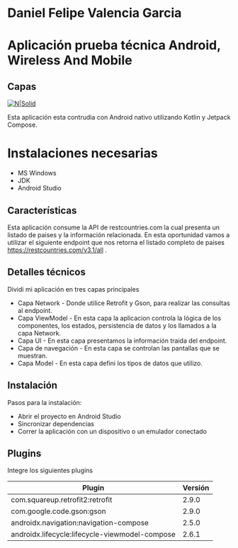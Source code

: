 # Daniel Felipe Valencia Garcia

# Aplicación prueba técnica Android, Wireless And Mobile

## Capas

[![N|Solid](https://encrypted-tbn0.gstatic.com/images?q=tbn:ANd9GcTGYDqu23pK59XuSOu7jTuKLpPO0NfTTGOfT5EUz4jv2Q&s)](https://developer.android.com/studio?hl=es-419)

Esta aplicación esta contrudia con Android nativo utilizando Kotlin y Jetpack Compose.

# Instalaciones necesarias

- MS Windows
- JDK
- Android Studio

## Características

Esta aplicación consume la API de restcountries.com la cual presenta un listado de paises y la información relacionada. En esta oportunidad vamos a utilizar el siguiente endpoint que nos retorna el listado completo de paises https://restcountries.com/v3.1/all .

## Detalles técnicos

Dividi mi aplicación en tres capas principales

- Capa Network - Donde utilice Retrofit y Gson, para realizar las consultas al endpoint.
- Capa ViewModel - En esta capa la aplicacion controla la lógica de los componentes, los estados, persistencia de datos y los llamados a la capa Network.
- Capa UI - En esta capa presentamos la información traida del endpoint.
- Capa de navegación - En esta capa se controlan las pantallas que se muestran.
- Capa Model - En esta capa defini los tipos de datos que utilizo.

## Instalación

Pasos para la instalación:

- Abrir el proyecto en Android Studio
- Sincronizar dependencias
- Correr la aplicación con un dispositivo o un emulador conectado

## Plugins

Integre los siguientes plugins

| Plugin                                         | Versión |
| ---------------------------------------------- | ------- |
| com.squareup.retrofit2:retrofit                | 2.9.0   |
| com.google.code.gson:gson                      | 2.9.0   |
| androidx.navigation:navigation-compose         | 2.5.0   |
| androidx.lifecycle:lifecycle-viewmodel-compose | 2.6.1   |
